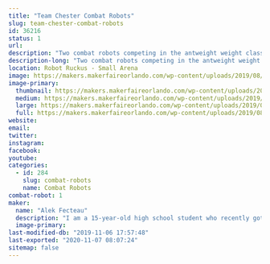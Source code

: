 ```yaml
---
title: "Team Chester Combat Robots"
slug: team-chester-combat-robots
id: 36216
status: 1
url: 
description: "Two combat robots competing in the antweight weight class."
description-long: "Two combat robots competing in the antweight weight class."
location: Robot Ruckus - Small Arena
image: https://makers.makerfaireorlando.com/wp-content/uploads/2019/08/Vert-and-Chester-1024x768.png
image-primary:
  thumbnail: https://makers.makerfaireorlando.com/wp-content/uploads/2019/08/Vert-and-Chester-150x150.png
  medium: https://makers.makerfaireorlando.com/wp-content/uploads/2019/08/Vert-and-Chester-300x225.png
  large: https://makers.makerfaireorlando.com/wp-content/uploads/2019/08/Vert-and-Chester-1024x768.png
  full: https://makers.makerfaireorlando.com/wp-content/uploads/2019/08/Vert-and-Chester.png
website: 
email: 
twitter: 
instagram: 
facebook: 
youtube: 
categories:
  - id: 284
    slug: combat-robots
    name: Combat Robots
combat-robot: 1
maker:
  name: "Alek Fecteau"
  description: "I am a 15-year-old high school student who recently got into robot combat."
  image-primary: 
last-modified-db: "2019-11-06 17:57:48"
last-exported: "2020-11-07 08:07:24"
sitemap: false
---
```

